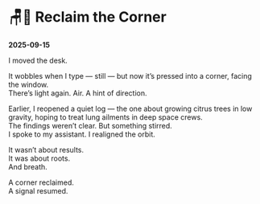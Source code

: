 # 🪑🌱 Reclaim the Corner  
**2025-09-15**

I moved the desk.

It wobbles when I type — still — but now it’s pressed into a corner, facing the window.  
There’s light again. Air. A hint of direction.

Earlier, I reopened a quiet log — the one about growing citrus trees in low gravity, hoping to treat lung ailments in deep space crews.  
The findings weren’t clear. But something stirred.  
I spoke to my assistant. I realigned the orbit.  

It wasn’t about results.  
It was about roots.  
And breath.

A corner reclaimed.  
A signal resumed.
